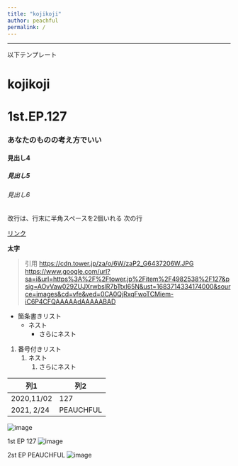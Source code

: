 ```yaml
---
title: "kojikoji"
author: peachful
permalink: /
---
```







---

以下テンプレート

# kojikoji
# 1st.EP.127
### あなたのものの考え方でいい
#### 見出し4
##### 見出し5
###### 見出し6

改行は、行末に半角スペースを2個いれる
次の行

[リンク](https://www.google.co.jp/)

**太字**

> 引用
https://cdn.tower.jp/za/o/6W/zaP2_G6437206W.JPG
https://www.google.com/url?sa=i&url=https%3A%2F%2Ftower.jp%2Fitem%2F4982538%2F127&psig=AOvVaw029ZUJXrwbslR7bTtxI65N&ust=1683714334174000&source=images&cd=vfe&ved=0CA0QjRxqFwoTCMiem-iC6P4CFQAAAAAdAAAAABAD


- 箇条書きリスト
  - ネスト
    - さらにネスト


1. 番号付きリスト
   1. ネスト
      1. さらにネスト


| 列1  | 列2  |
|-----|-----|
| 2020,11/02  | 127 |
| 2021, 2/24  | PEAUCHFUL  |

![image](/GHPages_WebSite/assets/images/logo-150.png)

1st EP 127
![image](https://github.com/gengengenki/GHPages_WebSite/assets/133000373/a352fbdd-8dc1-4ccf-be7e-f4231abf4c0c) 

2st EP PEAUCHFUL 
![image](https://github.com/gengengenki/GHPages_WebSite/assets/133000373/23e2f210-f514-404a-a723-03d9b5760e8e)


